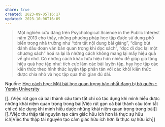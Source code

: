 ```yaml
---
share: true
created: 2023-09-05T16:17
updated: 2023-10-06T16:09
---
```

> Một nghiên cứu đăng trên Psychological Science in the Public Interest năm 2013 cho thấy, những phương pháp học tập được sử dụng phổ biến trong nhà trường như “tóm tắt nội dung bài giảng”, “dùng bút đánh dấu đoạn văn bản quan trọng khi đọc sách”, “đọc đi đọc lại một chương sách” hoá ra lại là những cách không mang lại mấy hiệu quả về ghi nhớ. Có những cách khác hữu hiệu hơn nhiều để giúp gia tăng hiệu quả học tập như: tích cực làm các bài luyện tập, hay học tập các kiến thức theo hình thức luyện tập phân tán với các khối kiến thức được chia nhỏ và học tập qua thời gian đủ dài.

Nguồn:: [Học cách học: Một bài học quan trọng bậc nhất đang bị bỏ quên :: Yersin University](https://yersin.edu.vn/hoc-cach-hoc--mot-bai-hoc-quan-trong-bac-nhat-dang-bi-bo-quen-html "Học cách học: Một bài học quan trọng bậc nhất đang bị bỏ quên :: Yersin University")

[[../Việc rút gọn cả bài thành câu tóm tắt chỉ có tác dụng khi mình hiểu dược những khái niệm quan trọng trong bài|Việc rút gọn cả bài thành câu tóm tắt chỉ có tác dụng khi mình hiểu dược những khái niệm quan trọng trong bài]]
[[./Việc thu thập tài nguyên tạo cảm giác hữu ích hơn là thực sự hữu ích|Việc thu thập tài nguyên tạo cảm giác hữu ích hơn là thực sự hữu ích]]
